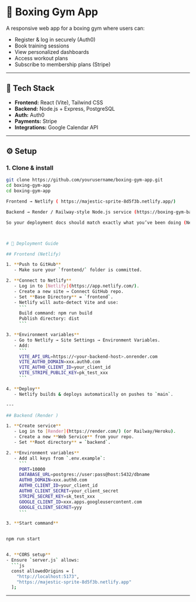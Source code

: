 # 🥊 Boxing Gym App

A responsive web app for a boxing gym where users can:
- Register & log in securely (Auth0)
- Book training sessions
- View personalized dashboards
- Access workout plans
- Subscribe to membership plans (Stripe)

---

## 🚀 Tech Stack
- **Frontend:** React (Vite), Tailwind CSS  
- **Backend:** Node.js + Express, PostgreSQL  
- **Auth:** Auth0  
- **Payments:** Stripe  
- **Integrations:** Google Calendar API  

---

## ⚙️ Setup

### 1. Clone & install
```bash
git clone https://github.com/yourusername/boxing-gym-app.git
cd boxing-gym-app
cd boxing-gym-app

Frontend → Netlify ( https://majestic-sprite-8d5f3b.netlify.app/)

Backend → Render / Railway-style Node.js service (https://boxing-gym-backend.onrender.com).

So your deployment docs should match exactly what you’ve been doing (Netlify + backend host).



# 🚀 Deployment Guide

## Frontend (Netlify)

1. **Push to GitHub**
   - Make sure your `frontend/` folder is committed.

2. **Connect to Netlify**
   - Log in to [Netlify](https://app.netlify.com/).
   - Create a new site → Connect GitHub repo.
   - Set **Base Directory** = `frontend`.
   - Netlify will auto-detect Vite and use:
     ```
     Build command: npm run build
     Publish directory: dist
     ```

3. **Environment variables**
   - Go to Netlify → Site Settings → Environment Variables.
   - Add:
     ```
     VITE_API_URL=https://<your-backend-host>.onrender.com
     VITE_AUTH0_DOMAIN=xxx.auth0.com
     VITE_AUTH0_CLIENT_ID=your_client_id
     VITE_STRIPE_PUBLIC_KEY=pk_test_xxx
     ```

4. **Deploy**
   - Netlify builds & deploys automatically on pushes to `main`.

---

## Backend (Render )

1. **Create service**
   - Log in to [Render](https://render.com/) (or Railway/Heroku).
   - Create a new **Web Service** from your repo.
   - Set **Root directory** = `backend`.

2. **Environment variables**
   - Add all keys from `.env.example`:
     ```
     PORT=10000
     DATABASE_URL=postgres://user:pass@host:5432/dbname
     AUTH0_DOMAIN=xxx.auth0.com
     AUTH0_CLIENT_ID=your_client_id
     AUTH0_CLIENT_SECRET=your_client_secret
     STRIPE_SECRET_KEY=sk_test_xxx
     GOOGLE_CLIENT_ID=xxx.apps.googleusercontent.com
     GOOGLE_CLIENT_SECRET=yyy
     ```

3. **Start command**


npm run start


4. **CORS setup**
- Ensure `server.js` allows:
  ```js
  const allowedOrigins = [
    "http://localhost:5173",
    "https://majestic-sprite-8d5f3b.netlify.app"
  ];
  ```

---





